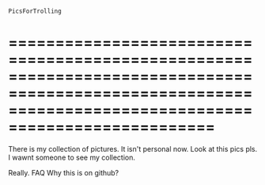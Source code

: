                                                                   PicsForTrolling

========================================================================================================================================================
========================================================================================================================================================
There is my collection of pictures. It isn't personal now.
Look at this pics pls. I wawnt someone to see my collection.

Really.
FAQ 
		Why this is on github?
